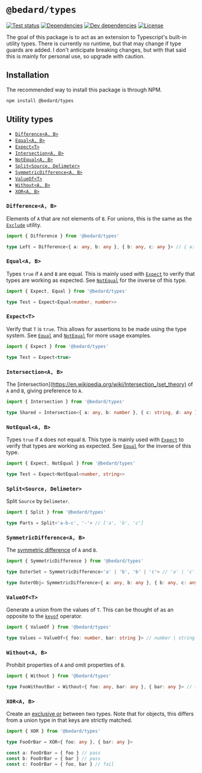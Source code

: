 # `@bedard/types`

[![Test status](https://img.shields.io/github/workflow/status/scottbedard/types/Test)](https://github.com/scottbedard/types/actions/workflows/test.yml)
[![Dependencies](https://img.shields.io/david/scottbedard/types)](https://david-dm.org/scottbedard/types)
[![Dev dependencies](https://img.shields.io/david/dev/scottbedard/types)](https://david-dm.org/scottbedard/types?type=dev)
[![License](https://img.shields.io/github/license/scottbedard/types?color=blue)](https://github.com/scottbedard/types/blob/main/LICENSE)

The goal of this package is to act as an extension to Typescript's built-in utility types. There is currently no runtime, but that may change if type guards are added. I don't anticipate breaking changes, but with that said this is mainly for personal use, so upgrade with caution.

## Installation

The recommended way to install this package is through NPM.

```bash
npm install @bedard/types
```

## Utility types

- [`Difference<A, B>`](#differencea-b)
- [`Equal<A, B>`](#equala-b)
- [`Expect<T>`](#expectt)
- [`Intersection<A, B>`](#intersectiona-b)
- [`NotEqual<A, B>`](#notequala-b)
- [`Split<Source, Delimeter>`](#splitsource-delimeter)
- [`SymmetricDifference<A, B>`](#symmetricdifferencea-b)
- [`ValueOf<T>`](#valueoft)
- [`Without<A, B>`](#withouta-b)
- [`XOR<A, B>`](#xora-b)

### `Difference<A, B>`

Elements of `A` that are not elements of `B`. For unions, this is the same as the [`Exclude`](https://www.typescriptlang.org/docs/handbook/utility-types.html#excludetype-excludedunion) utility.

```ts
import { Difference } from '@bedard/types'

type Left = Difference<{ a: any, b: any }, { b: any, c: any }> // { a: any }
```

### `Equal<A, B>`

Types `true` if `A` and `B` are equal. This is mainly used with [`Expect`](#expect) to verify that types are working as expected. See [`NotEqual`](#notequal) for the inverse of this type.

```ts
import { Expect, Equal } from '@bedard/types'

type Test = Expect<Equal<number, number>>
```

### `Expect<T>`

Verify that `T` is `true`. This allows for assertions to be made using the type system. See [`Equal`](#equal) and [`NotEqual`](#notequal) for more usage examples.

```ts
import { Expect } from '@bedard/types'

type Test = Expect<true>
```

### `Intersection<A, B>`

The [intersection](https://en.wikipedia.org/wiki/Intersection_(set_theory) of `A` and `B`, giving preference to `A`.

```ts
import { Intersection } from '@bedard/types'

type Shared = Intersection<{ a: any, b: number }, { c: string, d: any }> // { b: number }
```

### `NotEqual<A, B>`

Types `true` if `A` does not equal `B`. This type is mainly used with [`Expect`](#expect) to verify that types are working as expected. See [`Equal`](#equal) for the inverse of this type.

```ts
import { Expect, NotEqual } from '@bedard/types'

type Test = Expect<NotEqual<number, string>>
```

### `Split<Source, Delimeter>`

Split `Source` by `Delimeter`.

```ts
import { Split } from '@bedard/types'

type Parts = Split<'a-b-c', '-'> // ['a', 'b', 'c']
```

### `SymmetricDifference<A, B>`

The [symmetric difference](https://en.wikipedia.org/wiki/Symmetric_difference) of `A` and `B`.

```ts
import { SymmetricDifference } from '@bedard/types'

type OuterSet = SymmetricDifference<'a' | 'b', 'b' | 'c'> // 'a' | 'c'

type OuterObj= SymmetricDifference<{ a: any, b: any }, { b: any, c: any }> // { a: any, c: any }
```

### `ValueOf<T>`

Generate a union from the values of `T`. This can be thought of as an opposite to the [`keyof`](https://www.typescriptlang.org/docs/handbook/2/keyof-types.html) operator.

```ts
import { ValueOf } from '@bedard/types'

type Values = ValueOf<{ foo: number, bar: string }> // number | string
```

### `Without<A, B>`

Prohibit properties of `A` and omit properties of `B`.

```ts
import { Without } from '@bedard/types'

type FooWithoutBar = Without<{ foo: any, bar: any }, { bar: any }> // { foo?: never }
```

### `XOR<A, B>`

Create an [exclusive or](https://en.wikipedia.org/wiki/Exclusive_or) between two types. Note that for objects, this differs from a union type in that keys are strictly matched.

```ts
import { XOR } from '@bedard/types'

type FooOrBar = XOR<{ foo: any }, { bar: any }>

const a: FooOrBar = { foo } // pass
const b: FooOrBar = { bar } // pass
const c: FooOrBar = { foo, bar } // fail
```
